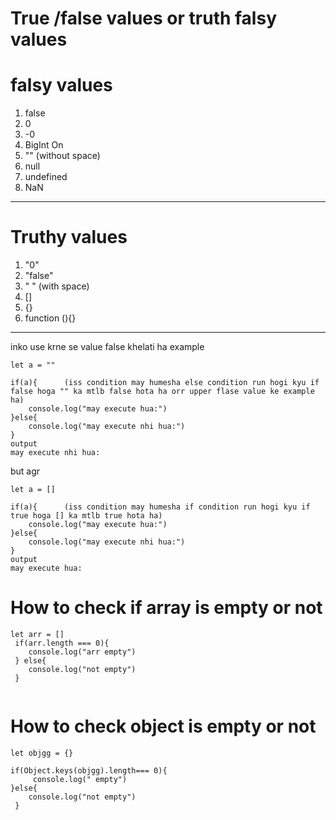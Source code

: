 # True /false values   or truth falsy values

# falsy values

1. false
2. 0
3. -0
4. BigInt On
5. ""  (without space)
6. null
7. undefined
8. NaN

---

# Truthy values

1. "0"
2. "false"
3. " " (with space)
4. []
5. {}
6. function (){}

---
inko use krne se value false khelati ha 
example
```
let a = ""

if(a){      (iss condition may humesha else condition run hogi kyu if false hoga "" ka mtlb false hota ha orr upper flase value ke example ha)
    console.log("may execute hua:")
}else{
    console.log("may execute nhi hua:")
}
output
may execute nhi hua:
```

but agr


```
let a = []

if(a){      (iss condition may humesha if condition run hogi kyu if true hoga [] ka mtlb true hota ha)
    console.log("may execute hua:")
}else{
    console.log("may execute nhi hua:")
}
output
may execute hua:
```

# How to check if array is empty or not

```
let arr = []
 if(arr.length === 0){
    console.log("arr empty")
 } else{
    console.log("not empty")
 }


```

# How to check object is empty or not
```
let objgg = {}

if(Object.keys(objgg).length=== 0){
     console.log(" empty")
}else{
    console.log("not empty")
 }


```
